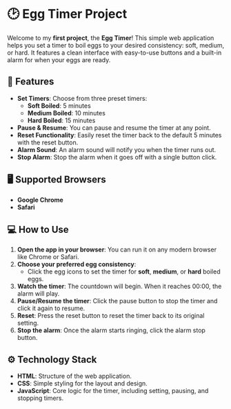 # 🕑 Egg Timer Project

Welcome to my **first project**, the **Egg Timer**! This simple web application helps you set a timer to boil eggs to your desired consistency: soft, medium, or hard. It features a clean interface with easy-to-use buttons and a built-in alarm for when your eggs are ready.

## 🎯 Features

- **Set Timers**: Choose from three preset timers:
  - **Soft Boiled**: 5 minutes
  - **Medium Boiled**: 10 minutes
  - **Hard Boiled**: 15 minutes
- **Pause & Resume**: You can pause and resume the timer at any point.
- **Reset Functionality**: Easily reset the timer back to the default 5 minutes with the reset button.
- **Alarm Sound**: An alarm sound will notify you when the timer runs out.
- **Stop Alarm**: Stop the alarm when it goes off with a single button click.

## 🖥️ Supported Browsers

- **Google Chrome**
- **Safari**
  
## 💻 How to Use

1. **Open the app in your browser**: You can run it on any modern browser like Chrome or Safari.
2. **Choose your preferred egg consistency**:
   - Click the egg icons to set the timer for **soft**, **medium**, or **hard** boiled eggs.
3. **Watch the timer**: The countdown will begin. When it reaches 00:00, the alarm will play.
4. **Pause/Resume the timer**: Click the pause button to stop the timer and click it again to resume.
5. **Reset**: Press the reset button to reset the timer back to its original setting.
6. **Stop the alarm**: Once the alarm starts ringing, click the alarm stop button.

## ⚙️ Technology Stack

- **HTML**: Structure of the web application.
- **CSS**: Simple styling for the layout and design.
- **JavaScript**: Core logic for the timer, including setting, pausing, and stopping timers.

